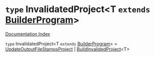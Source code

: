 # `type` InvalidatedProject\<T `extends` [BuilderProgram](../private.interface.BuilderProgram/README.md)>

[Documentation Index](../README.md)

`type` InvalidatedProject\<T `extends` [BuilderProgram](../private.interface.BuilderProgram/README.md)> = [UpdateOutputFileStampsProject](../interface.UpdateOutputFileStampsProject/README.md) | [BuildInvalidedProject](../interface.BuildInvalidedProject/README.md)\<T>